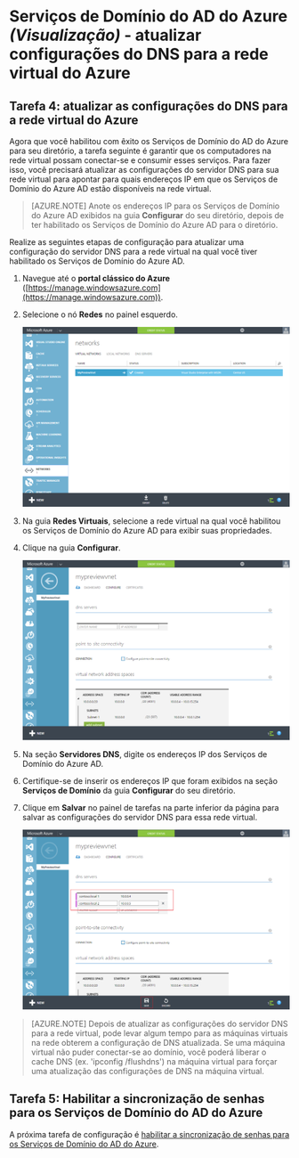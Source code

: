 <properties
	pageTitle="Serviços de Domínio do AD do Azure: Atualizar as configurações do DNS para a rede virtual do Azure | Microsoft Azure"
	description="Introdução aos Serviços de Domínio do Azure Active Directory (Visualização)"
	services="active-directory-ds"
	documentationCenter=""
	authors="mahesh-unnikrishnan"
	manager="stevenpo"
	editor="curtand"/>

<tags
	ms.service="active-directory-ds"
	ms.workload="identity"
	ms.tgt_pltfrm="na"
	ms.devlang="na"
	ms.topic="get-started-article"
	ms.date="07/06/2016"
	ms.author="maheshu"/>

# Serviços de Domínio do AD do Azure *(Visualização)* - atualizar configurações do DNS para a rede virtual do Azure

## Tarefa 4: atualizar as configurações do DNS para a rede virtual do Azure
Agora que você habilitou com êxito os Serviços de Domínio do AD do Azure para seu diretório, a tarefa seguinte é garantir que os computadores na rede virtual possam conectar-se e consumir esses serviços. Para fazer isso, você precisará atualizar as configurações do servidor DNS para sua rede virtual para apontar para quais endereços IP em que os Serviços de Domínio do Azure AD estão disponíveis na rede virtual.

> [AZURE.NOTE] Anote os endereços IP para os Serviços de Domínio do Azure AD exibidos na guia **Configurar** do seu diretório, depois de ter habilitado os Serviços de Domínio do Azure AD para o diretório.

Realize as seguintes etapas de configuração para atualizar uma configuração do servidor DNS para a rede virtual na qual você tiver habilitado os Serviços de Domínio do Azure AD.

1. Navegue até o **portal clássico do Azure** ([https://manage.windowsazure.com](https://manage.windowsazure.com)).

2. Selecione o nó **Redes** no painel esquerdo.

    ![Nó redes virtuais](./media/active-directory-domain-services-getting-started/virtual-network-select.png)

3. Na guia **Redes Virtuais**, selecione a rede virtual na qual você habilitou os Serviços de Domínio do Azure AD para exibir suas propriedades.

4. Clique na guia **Configurar**.

    ![Nó redes virtuais](./media/active-directory-domain-services-getting-started/virtual-network-configure-tab.png)

5. Na seção **Servidores DNS**, digite os endereços IP dos Serviços de Domínio do Azure AD.

6. Certifique-se de inserir os endereços IP que foram exibidos na seção **Serviços de Domínio** da guia **Configurar** do seu diretório.

7. Clique em **Salvar** no painel de tarefas na parte inferior da página para salvar as configurações do servidor DNS para essa rede virtual.

   ![Atualizar as configurações do servidor DNS para a rede virtual.](./media/active-directory-domain-services-getting-started/update-dns.png)

> [AZURE.NOTE] Depois de atualizar as configurações do servidor DNS para a rede virtual, pode levar algum tempo para as máquinas virtuais na rede obterem a configuração de DNS atualizada. Se uma máquina virtual não puder conectar-se ao domínio, você poderá liberar o cache DNS (ex. 'ipconfig /flushdns') na máquina virtual para forçar uma atualização das configurações de DNS na máquina virtual.


## Tarefa 5: Habilitar a sincronização de senhas para os Serviços de Domínio do AD do Azure
A próxima tarefa de configuração é [habilitar a sincronização de senhas para os Serviços de Domínio do AD do Azure](active-directory-ds-getting-started-password-sync.md).

<!---HONumber=AcomDC_0706_2016-->